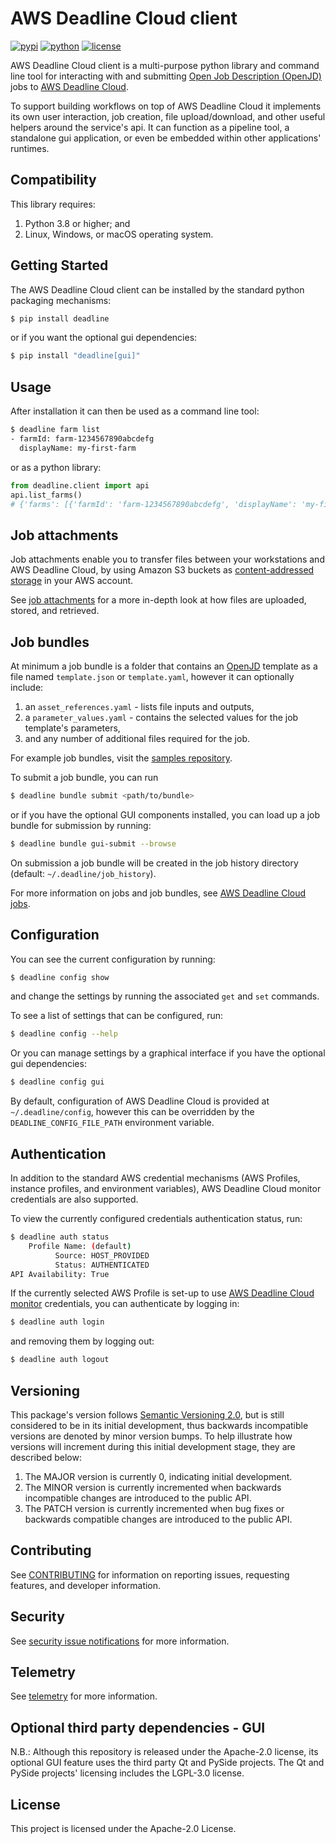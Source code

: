 # AWS Deadline Cloud client

[![pypi](https://img.shields.io/pypi/v/deadline.svg?style=flat)](https://pypi.python.org/pypi/deadline)
[![python](https://img.shields.io/pypi/pyversions/deadline.svg?style=flat)](https://pypi.python.org/pypi/deadline)
[![license](https://img.shields.io/pypi/l/deadline.svg?style=flat)](https://github.com/aws-deadline/deadline/blob/mainline/LICENSE)


AWS Deadline Cloud client is a multi-purpose python library and command line tool for interacting with and submitting [Open Job Description (OpenJD)][openjd] jobs to [AWS Deadline Cloud][deadline-cloud].

To support building workflows on top of AWS Deadline Cloud it implements its own user interaction, job creation, file upload/download, and other useful helpers around the service's api. It can function as a pipeline tool, a standalone gui application, or even be embedded within other applications' runtimes.

[cas]: https://en.wikipedia.org/wiki/Content-addressable_storage
[deadline-cloud]: https://docs.aws.amazon.com/deadline-cloud/latest/userguide/what-is-deadline-cloud.html
[deadline-cloud-monitor]: https://docs.aws.amazon.com/deadline-cloud/latest/userguide/working-with-deadline-monitor.html
[deadline-cloud-samples]: https://github.com/aws-deadline/deadline-cloud-samples
[deadline-jobs]: https://docs.aws.amazon.com/deadline-cloud/latest/userguide/deadline-cloud-jobs.html
[job-attachments]: https://github.com/aws-deadline/deadline-cloud/blob/mainline/src/deadline/job_attachments/README.md
[openjd]: https://github.com/OpenJobDescription/openjd-specifications/wiki

## Compatibility

This library requires:

1. Python 3.8 or higher; and
2. Linux, Windows, or macOS operating system.

## Getting Started

The AWS Deadline Cloud client can be installed by the standard python packaging mechanisms:
```sh
$ pip install deadline
```

or if you want the optional gui dependencies:
```sh
$ pip install "deadline[gui]"
```

## Usage

After installation it can then be used as a command line tool:
```sh
$ deadline farm list
- farmId: farm-1234567890abcdefg
  displayName: my-first-farm
```

or as a python library:
```python
from deadline.client import api
api.list_farms()
# {'farms': [{'farmId': 'farm-1234567890abcdefg', 'displayName': 'my-first-farm', ...},]}
```

## Job attachments

Job attachments enable you to transfer files between your workstations and AWS Deadline Cloud, by using Amazon S3 buckets as [content-addressed storage][cas] in your AWS account.

See [job attachments][job-attachments] for a more in-depth look at how files are uploaded, stored, and retrieved.

## Job bundles

At minimum a job bundle is a folder that contains an [OpenJD][openjd] template as a file named `template.json` or `template.yaml`, however it can optionally include:
1. an `asset_references.yaml` - lists file inputs and outputs,
2. a `parameter_values.yaml` - contains the selected values for the job template's parameters,
3. and any number of additional files required for the job.

For example job bundles, visit the [samples repository][deadline-cloud-samples].

To submit a job bundle, you can run
```sh
$ deadline bundle submit <path/to/bundle>
```

or if you have the optional GUI components installed, you can load up a job bundle for submission by running:
```sh
$ deadline bundle gui-submit --browse
```

On submission a job bundle will be created in the job history directory (default: `~/.deadline/job_history`).

For more information on jobs and job bundles, see [AWS Deadline Cloud jobs][deadline-jobs].

## Configuration

You can see the current configuration by running:
```sh
$ deadline config show
```
and change the settings by running the associated `get` and `set` commands.

To see a list of settings that can be configured, run:
```sh
$ deadline config --help
```

Or you can manage settings by a graphical interface if you have the optional gui dependencies:
```sh
$ deadline config gui
```

By default, configuration of AWS Deadline Cloud is provided at `~/.deadline/config`, however this can be overridden by the `DEADLINE_CONFIG_FILE_PATH` environment variable.

## Authentication

In addition to the standard AWS credential mechanisms (AWS Profiles, instance profiles, and environment variables), AWS Deadline Cloud monitor credentials are also supported.

To view the currently configured credentials authentication status, run:

```sh
$ deadline auth status
    Profile Name: (default)
          Source: HOST_PROVIDED
          Status: AUTHENTICATED
API Availability: True
```

If the currently selected AWS Profile is set-up to use [AWS Deadline Cloud monitor][deadline-cloud-monitor] credentials, you can authenticate by logging in:

```sh
$ deadline auth login
```

and removing them by logging out:
```sh
$ deadline auth logout
```

## Versioning

This package's version follows [Semantic Versioning 2.0](https://semver.org/), but is still considered to be in its 
initial development, thus backwards incompatible versions are denoted by minor version bumps. To help illustrate how
versions will increment during this initial development stage, they are described below:

1. The MAJOR version is currently 0, indicating initial development. 
2. The MINOR version is currently incremented when backwards incompatible changes are introduced to the public API. 
3. The PATCH version is currently incremented when bug fixes or backwards compatible changes are introduced to the public API. 

## Contributing

See [CONTRIBUTING](https://github.com/aws-deadline/deadline-cloud/blob/mainline/CONTRIBUTING.md)
for information on reporting issues, requesting features, and developer information.

## Security

See [security issue notifications](https://github.com/aws-deadline/deadline-cloud/blob/release/CONTRIBUTING.md#security-issue-notifications) for more information.

## Telemetry

See [telemetry](https://github.com/aws-deadline/deadline-cloud/blob/release/docs/telemetry.md) for more information.

## Optional third party dependencies - GUI

N.B.: Although this repository is released under the Apache-2.0 license, its optional GUI feature
uses the third party Qt and PySide projects. The Qt and PySide projects' licensing includes the LGPL-3.0 license.

## License 

This project is licensed under the Apache-2.0 License.
